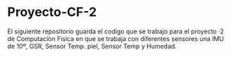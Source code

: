 # Proyecto-CF-2
El siguiente repositorio guarda el codigo que se trabajo para el proyecto ·2 de Computaciòn Fisica en que se trabaja con diferentes sensores una IMU de 10º, GSR, Sensor Temp. piel, Sensor Temp y Humedad.
